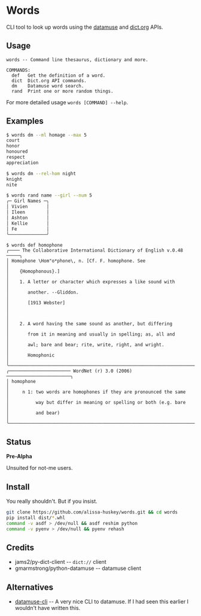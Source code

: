 Words
=====

CLI tool to look up words using the [datamuse][datamuse] and [dict.org][dict] APIs.

[datamuse]: https://www.datamuse.com/api/
[dict]: http://dict.org

Usage
-----

```text
words -- Command line thesaurus, dictionary and more.

COMMANDS:
  def   Get the definition of a word.
  dict  Dict.org API commands.
  dm    Datamuse word search.
  rand  Print one or more random things.
```

For more detailed usage `words [COMMAND] --help`.

Examples
--------

``` bash
$ words dm --ml homage --max 5
court
honor
honoured
respect
appreciation
```

``` bash
$ words dm --rel-hom night
knight
nite
```

``` bash
$ words rand name --girl --num 5
╭─ Girl Names ─╮
│ Vivien       │
│ Ileen        │
│ Ashton       │
│ Kellie       │
│ Fe           │
╰──────────────╯
```

``` text
$ words def homophone
╭──── The Collaborative International Dictionary of English v.0.48 ─────╮
│ Homophone \Hom"o*phone\, n. [Cf. F. homophone. See                    │
│    {Homophonous}.]                                                    │
│    1. A letter or character which expresses a like sound with         │
│       another. --Gliddon.                                             │
│       [1913 Webster]                                                  │
│                                                                       │
│    2. A word having the same sound as another, but differing          │
│       from it in meaning and usually in spelling; as, all and         │
│       awl; bare and bear; rite, write, right, and wright.             │
│       Homophonic                                                      │
╰───────────────────────────────────────────────────────────────────────╯
╭─────────────────────── WordNet (r) 3.0 (2006) ────────────────────────╮
│ homophone                                                             │
│     n 1: two words are homophones if they are pronounced the same     │
│          way but differ in meaning or spelling or both (e.g. bare     │
│          and bear)                                                    │
╰───────────────────────────────────────────────────────────────────────╯
```

Status
------

**Pre-Alpha**

Unsuited for not-me users.

Install
-------

You really shouldn't. But if you insist.

```bash
git clone https://github.com/alissa-huskey/words.git && cd words
pip install dist/*.whl
command -v asdf > /dev/null && asdf reshim python
command -v pyenv > /dev/null && pyenv rehash
```

Credits
------------

* jams2/py-dict-client -- `dict://` client
* gmarmstrong/python-datamuse -- datamuse client

Alternatives
------------

* [datamuse-cli](https://pypi.org/project/datamuse-cli/) -- A very nice CLI to
  datamuse. If I had seen this earlier I wouldn't have written this.

